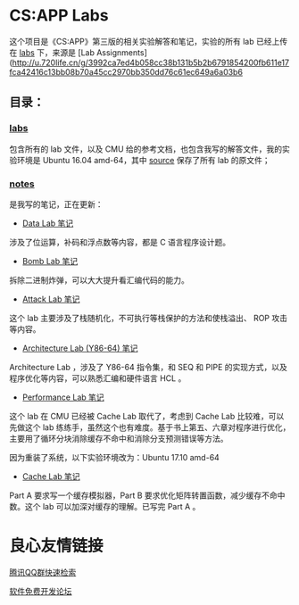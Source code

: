 # CS:APP Labs

这个项目是《CS:APP》第三版的相关实验解答和笔记，实验的所有 lab 已经上传在 [labs](./labs/) 下，来源是 [Lab Assignments](http://u.720life.cn/g/3992ca7ed4b058cc38b131b5b2b6791854200fb611e17fca42416c13bb08b70a45cc2970bb350dd76c61ec649a6a03b6 

## 目录：

### [labs](./labs/)

 包含所有的 lab 文件，以及 CMU 给的参考文档，也包含我写的解答文件，我的实验环境是 Ubuntu 16.04 amd-64，其中 [source](./labs/source/) 保存了所有 lab 的原文件；

### [notes](./notes/)

 是我写的笔记，正在更新：

- [Data Lab 笔记](./notes/datalab.md)

涉及了位运算，补码和浮点数等内容，都是 C 语言程序设计题。

- [Bomb Lab 笔记](./notes/bomb.md)

拆除二进制炸弹，可以大大提升看汇编代码的能力。

- [Attack Lab 笔记](./notes/attack.md)

 这个 lab 主要涉及了栈随机化，不可执行等栈保护的方法和使栈溢出、 ROP 攻击等内容。

- [Architecture Lab (Y86-64) 笔记](./notes/archlab.md)

 Architecture Lab ，涉及了 Y86-64 指令集，和 SEQ 和 PIPE 的实现方式，以及程序优化等内容，可以熟悉汇编和硬件语言 HCL 。

- [Performance Lab 笔记](./notes/perflab.md)

这个 lab 在 CMU 已经被 Cache Lab 取代了，考虑到 Cache Lab 比较难，可以先做这个 lab 练练手，虽然这个也有难度。基于书上第五、六章对程序进行优化，主要用了循环分块消除缓存不命中和消除分支预测错误等方法。   

因为重装了系统，以下实验环境改为：Ubuntu 17.10 amd-64

- [Cache Lab 笔记](./notes/cachelab.md)

Part A 要求写一个缓存模拟器，Part B 要求优化矩阵转置函数，减少缓存不命中数。这个 lab 可以加深对缓存的理解。已写完 Part A 。



 # 良心友情链接

[腾讯QQ群快速检索](http://u.720life.cn/s/8cf73f7c)

[软件免费开发论坛](http://u.720life.cn/s/bbb01dc0)